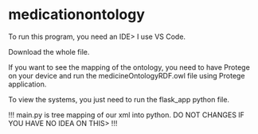 # medicationontology
To run this program, you need an IDE> I use VS Code. 

Download the whole file. 

If you want to see the mapping of the ontology, you need to have Protege on your device and run the medicineOntologyRDF.owl file using Protege application. 

To view the systems, you just need to run the flask_app python file. 

!!! main.py is tree mapping of our xml into python. DO NOT CHANGES IF YOU HAVE NO IDEA ON THIS> !!!

